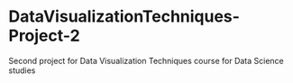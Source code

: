 # DataVisualizationTechniques-Project-2
Second project for Data Visualization Techniques course for Data Science studies 
